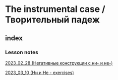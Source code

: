 # The instrumental case / Творительный падеж 

## index 

### Lesson notes 

[2023_02_28 (Негативные конструкции с ни- и не-)](/revision_2023_03_10.md)

[2023_03_10 (Ни и Не - exercises)](/revision_2023_03_10.md)
